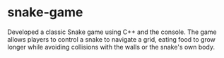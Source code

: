 # snake-game
Developed a classic Snake game using C++ and the console. The game allows players to control a snake to navigate a grid, eating food to grow longer while avoiding collisions with the walls or the snake's own body.
